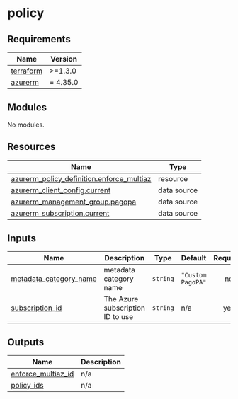 # policy

<!-- markdownlint-disable -->
<!-- BEGIN_TF_DOCS -->
## Requirements

| Name | Version |
|------|---------|
| <a name="requirement_terraform"></a> [terraform](#requirement\_terraform) | >=1.3.0 |
| <a name="requirement_azurerm"></a> [azurerm](#requirement\_azurerm) | = 4.35.0 |

## Modules

No modules.

## Resources

| Name | Type |
|------|------|
| [azurerm_policy_definition.enforce_multiaz](https://registry.terraform.io/providers/hashicorp/azurerm/4.35.0/docs/resources/policy_definition) | resource |
| [azurerm_client_config.current](https://registry.terraform.io/providers/hashicorp/azurerm/4.35.0/docs/data-sources/client_config) | data source |
| [azurerm_management_group.pagopa](https://registry.terraform.io/providers/hashicorp/azurerm/4.35.0/docs/data-sources/management_group) | data source |
| [azurerm_subscription.current](https://registry.terraform.io/providers/hashicorp/azurerm/4.35.0/docs/data-sources/subscription) | data source |

## Inputs

| Name | Description | Type | Default | Required |
|------|-------------|------|---------|:--------:|
| <a name="input_metadata_category_name"></a> [metadata\_category\_name](#input\_metadata\_category\_name) | metadata category name | `string` | `"Custom PagoPA"` | no |
| <a name="input_subscription_id"></a> [subscription\_id](#input\_subscription\_id) | The Azure subscription ID to use | `string` | n/a | yes |

## Outputs

| Name | Description |
|------|-------------|
| <a name="output_enforce_multiaz_id"></a> [enforce\_multiaz\_id](#output\_enforce\_multiaz\_id) | n/a |
| <a name="output_policy_ids"></a> [policy\_ids](#output\_policy\_ids) | n/a |
<!-- END_TF_DOCS -->
